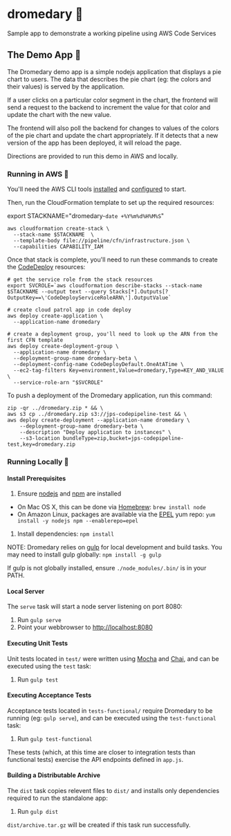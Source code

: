 # dromedary :dromedary_camel:
Sample app to demonstrate a working pipeline using AWS Code Services

## The Demo App :dromedary_camel:

The Dromedary demo app is a simple nodejs application that displays a pie chart to users. The data that
describes the pie chart (eg: the colors and their values) is served by the application.

If a user clicks on a particular color segment in the chart, the frontend will send a request to the
backend to increment the value for that color and update the chart with the new value.

The frontend will also poll the backend for changes to values of the colors of the pie chart and update the chart
appropriately. If it detects that a new version of the app has been deployed, it will reload the page.

Directions are provided to run this demo in AWS and locally. 

### Running in AWS :dromedary_camel:

You'll need the AWS CLI tools [installed](https://aws.amazon.com/cli/) and [configured](http://docs.aws.amazon.com/cli/latest/userguide/cli-chap-getting-started.html) to start.

Then, run the CloudFormation template to set up the required resources:

export STACKNAME="dromedary-`date +%Y%m%d%H%M%S`"

    aws cloudformation create-stack \
      --stack-name $STACKNAME  \
      --template-body file://pipeline/cfn/infrastructure.json \
      --capabilities CAPABILITY_IAM

Once that stack is complete, you'll need to run these commands to create the [CodeDeploy](https://aws.amazon.com/codedeploy/) resources:

    # get the service role from the stack resources
    export SVCROLE=`aws cloudformation describe-stacks --stack-name $STACKNAME --output text --query Stacks[*].Outputs[?OutputKey==\'CodeDeployServiceRoleARN\'].OutputValue`

    # create cloud patrol app in code deploy
    aws deploy create-application \
      --application-name dromedary

    # create a deployment group, you'll need to look up the ARN from the first CFN template
    aws deploy create-deployment-group \
      --application-name dromedary \
      --deployment-group-name dromedary-beta \
      --deployment-config-name CodeDeployDefault.OneAtATime \
      --ec2-tag-filters Key=environment,Value=dromedary,Type=KEY_AND_VALUE \
      --service-role-arn "$SVCROLE"

To push a deployment of the Dromedary application, run this command:

    zip -qr ../dromedary.zip * && \
    aws s3 cp ../dromedary.zip s3://jps-codepipeline-test && \
    aws deploy create-deployment --application-name dromedary \
        --deployment-group-name dromedary-beta \
        --description "Deploy application to instances" \
        --s3-location bundleType=zip,bucket=jps-codepipeline-test,key=dromedary.zip

 
### Running Locally :dromedary_camel:

#### Install Prerequisites 

1. Ensure [nodejs](https://nodejs.org/) and [npm](https://www.npmjs.com/) are installed
  * On Mac OS X, this can be done via [Homebrew](http://brew.sh/): `brew install node`
  * On Amazon Linux, packages are available via the [EPEL](https://fedoraproject.org/wiki/EPEL) yum repo: `yum install -y nodejs npm --enablerepo=epel`
1. Install dependencies: `npm install`

NOTE: Dromedary relies on [gulp](http://gulpjs.com/) for local development and build tasks.
You may need to install gulp globally: `npm install -g gulp`

If gulp is not globally installed, ensure `./node_modules/.bin/` is in your PATH.

#### Local Server

The `serve` task will start a node server listening on port 8080:

1. Run `gulp serve`
1. Point your webbrowser to [http://localhost:8080](http://localhost:8080)

#### Executing Unit Tests

Unit tests located in `test/` were written using [Mocha](https://mochajs.org/) and [Chai](http://chaijs.com/),
and can be executed using the `test` task:

1. Run `gulp test`

#### Executing Acceptance Tests

Acceptance tests located in `tests-functional/` require Dromedary to be running (eg: `gulp serve`), and can be
executed using the `test-functional` task:

1. Run `gulp test-functional`

These tests (which, at this time are closer to integration tests than functional tests) exercise the API
endpoints defined in `app.js`.

#### Building a Distributable Archive

The `dist` task copies relevent files to `dist/` and installs only dependencies required to run the standalone
app:

1. Run `gulp dist`

`dist/archive.tar.gz` will be created if this task run successfully.
